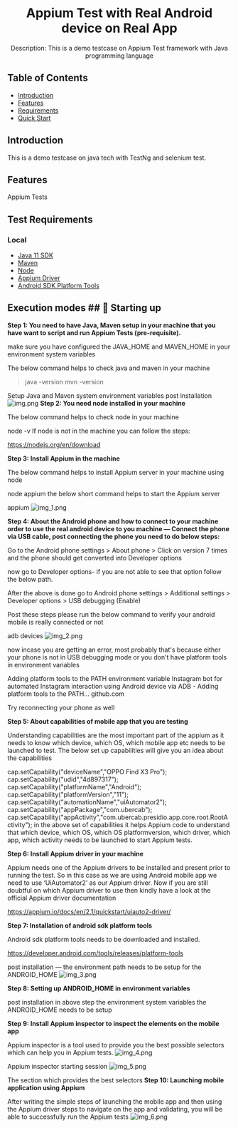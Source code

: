 <h1 align="center"> Appium Test with Real Android device on Real App </h1>
<p align="center">
  Description: This is a demo testcase on Appium Test framework with Java programming language

</p>


## Table of Contents

- [Introduction](#introduction)
- [Features](#features)
- [Requirements](#requirements)
- [Quick Start](#quick-start)


## Introduction
This is a demo testcase on java tech with TestNg and selenium test.


## Features
Appium Tests


## Test Requirements

### Local
* [Java 11 SDK](https://www.oracle.com/au/java/technologies/javase/jdk11-archive-downloads.html)
* [Maven](https://maven.apache.org/download.cgi)
* [Node](https://nodejs.org/en/download)
* [Appium Driver](https://appium.io/docs/en/2.1/quickstart/uiauto2-driver/)
* [Android SDK Platform Tools ](https://developer.android.com/tools/releases/platform-tools)


## Execution modes ## 🤖 Starting up

<b>Step 1: You need to have Java, Maven setup in your machine that you have want to script and run Appium Tests (pre-requisite).</b>

make sure you have configured the JAVA_HOME and MAVEN_HOME in your environment system variables

The below command helps to check java and maven in your machine

> java -version
> mvn -version

Setup Java and Maven system environment variables post installation
![img.png](img.png)
<b>Step 2: You need node installed in your machine</b>

The below command helps to check node in your machine

node -v
If node is not in the machine you can follow the steps:

https://nodejs.org/en/download

<b>Step 3: Install Appium in the machine</b>

The below command helps to install Appium server in your machine using node

node appium
the below short command helps to start the Appium server

appium
![img_1.png](img_1.png)

<b>Step 4: About the Android phone and how to connect to your machine order to use the real android device to you machine — Connect the phone via USB cable, post connecting the phone you need to do below steps: </b>

Go to the Android phone settings > About phone > Click on version 7 times and the phone should get converted into Developer options

now go to Developer options- if you are not able to see that option follow the below path.

After the above is done go to Android phone settings > Additional settings > Developer options > USB debugging (Enable)

Post these steps please run the below command to verify your android mobile is really connected or not

adb devices
![img_2.png](img_2.png)

now incase you are getting an error, most probably that's because either your phone is not in USB debugging mode or you don't have platform tools in environment variables

Adding platform tools to the PATH environment variable
Instagram bot for automated Instagram interaction using Android device via ADB - Adding platform tools to the PATH…
github.com

Try reconnecting your phone as well

<b>Step 5: About capabilities of mobile app that you are testing</b>

Understanding capabilities are the most important part of the appium as it needs to know which device, which OS, which mobile app etc needs to be launched to test. The below set up capabilities will give you an idea about the capabilities

cap.setCapability("deviceName","OPPO Find X3 Pro");
cap.setCapability("udid","4d897317");
cap.setCapability("platformName","Android");
cap.setCapability("platformVersion","11");
cap.setCapability("automationName","uiAutomator2");
cap.setCapability("appPackage","com.ubercab");
cap.setCapability("appActivity","com.ubercab.presidio.app.core.root.RootActivity");
in the above set of capabilities it helps Appium code to understand that which device, which OS, which OS platformversion, which driver, which app, which activity needs to be launched to start Appium tests.

<b>Step 6: Install Appium driver in your machine</b>

Appium needs one of the Appium drivers to be installed and present prior to running the test. So in this case as we are using Android mobile app we need to use ‘UiAutomator2’ as our Appium driver. Now if you are still doubtful on which Appium driver to use then kindly have a look at the official Appium driver documentation

https://appium.io/docs/en/2.1/quickstart/uiauto2-driver/

<b>Step 7: Installation of android sdk platform tools</b>

Android sdk platform tools needs to be downloaded and installed.

https://developer.android.com/tools/releases/platform-tools

post installation — the environment path needs to be setup for the ANDROID_HOME
![img_3.png](img_3.png)

<b>Step 8: Setting up ANDROID_HOME in environment variables</b>

post installation in above step the environment system variables the ANDROID_HOME needs to be setup


<b>Step 9: Install Appium inspector to inspect the elements on the mobile app</b>

Appium inspector is a tool used to provide you the best possible selectors which can help you in Appium tests.
![img_4.png](img_4.png)

Appium inspector starting session
![img_5.png](img_5.png)

The section which provides the best selectors
<b>Step 10: Launching mobile application using Appium</b>

After writing the simple steps of launching the mobile app and then using the Appium driver steps to navigate on the app and validating, you will be able to successfully run the Appium tests
![img_6.png](img_6.png)

